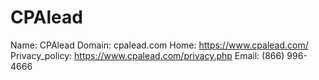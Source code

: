 
# CPAlead

Name: CPAlead
Domain: cpalead.com
Home: https://www.cpalead.com/
Privacy_policy: https://www.cpalead.com/privacy.php
Email: (866) 996-4666

